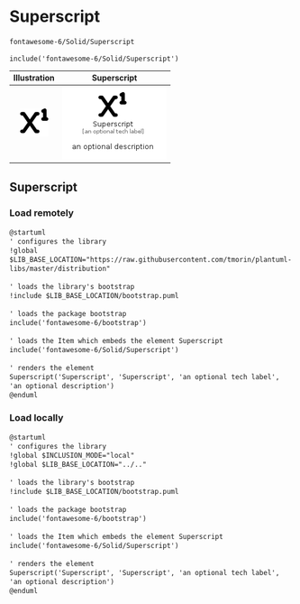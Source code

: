 # Superscript


```text
fontawesome-6/Solid/Superscript
```

```text
include('fontawesome-6/Solid/Superscript')
```



| Illustration | Superscript |
| :---: | :---: |
| ![illustration for Illustration](../../fontawesome-6/Solid/Superscript.png) | ![illustration for Superscript](../../fontawesome-6/Solid/Superscript.Local.png) |




## Superscript

### Load remotely
```plantuml
@startuml
' configures the library
!global $LIB_BASE_LOCATION="https://raw.githubusercontent.com/tmorin/plantuml-libs/master/distribution"

' loads the library's bootstrap
!include $LIB_BASE_LOCATION/bootstrap.puml

' loads the package bootstrap
include('fontawesome-6/bootstrap')

' loads the Item which embeds the element Superscript
include('fontawesome-6/Solid/Superscript')

' renders the element
Superscript('Superscript', 'Superscript', 'an optional tech label', 'an optional description')
@enduml
```

### Load locally
```plantuml
@startuml
' configures the library
!global $INCLUSION_MODE="local"
!global $LIB_BASE_LOCATION="../.."

' loads the library's bootstrap
!include $LIB_BASE_LOCATION/bootstrap.puml

' loads the package bootstrap
include('fontawesome-6/bootstrap')

' loads the Item which embeds the element Superscript
include('fontawesome-6/Solid/Superscript')

' renders the element
Superscript('Superscript', 'Superscript', 'an optional tech label', 'an optional description')
@enduml
```

